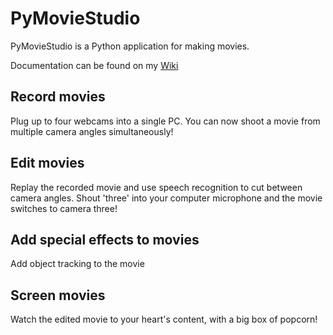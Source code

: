 # PyMovieStudio

PyMovieStudio is a Python application for making movies.

Documentation can be found on my [Wiki](https://github.com/rdmilligan/PyMovieStudio/wiki)

## Record movies

Plug up to four webcams into a single PC. You can now shoot a movie from multiple camera angles simultaneously!

## Edit movies

Replay the recorded movie and use speech recognition to cut between camera angles. Shout 'three' into your computer microphone and the movie switches to camera three!

## Add special effects to movies

Add object tracking to the movie

## Screen movies

Watch the edited movie to your heart's content, with a big box of popcorn!
